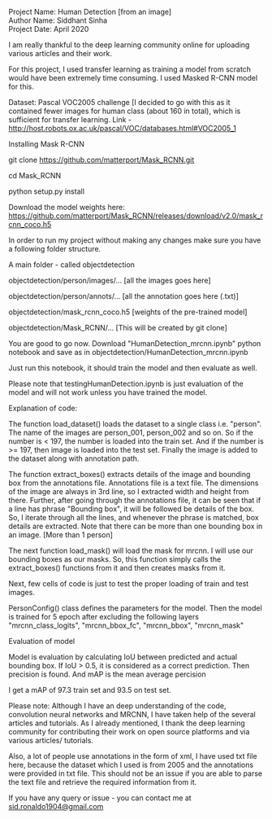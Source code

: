 Project Name: Human Detection [from an image] <br>
Author Name: Siddhant Sinha <br>
Project Date: April 2020 <br>


I am really thankful to the deep learning community online for uploading various articles and their work.

For this project, I used transfer learning as training a model from scratch would have been extremely time consuming. I used Masked R-CNN model for this.

Dataset: Pascal VOC2005 challenge [I decided to go with this as it contained fewer images for human class (about 160 in total), which is sufficient for transfer learning.  Link - http://host.robots.ox.ac.uk/pascal/VOC/databases.html#VOC2005_1

Installing Mask R-CNN

git clone https://github.com/matterport/Mask_RCNN.git

cd Mask_RCNN

python setup.py install

Download the model weights here: https://github.com/matterport/Mask_RCNN/releases/download/v2.0/mask_rcnn_coco.h5


In order to run my project without making any changes make sure you have a following folder structure.

A main folder - called objectdetection

objectdetection/person/images/... [all the images goes here]

objectdetection/person/annots/... [all the annotation goes here (.txt)]

objectdetection/mask_rcnn_coco.h5  [weights of the pre-trained model]

objectdetection/Mask_RCNN/... [This will be created by git clone]

You are good to go now. Download "HumanDetection_mrcnn.ipynb" python notebook and save as in objectdetection/HumanDetection_mrcnn.ipynb 

Just run this notebook, it should train the model and then evaluate as well.

Please note that testingHumanDetection.ipynb is just evaluation of the model and will not work unless you have trained the model.

Explanation of code:

The function load_dataset() loads the dataset to a single class i.e. "person". The name of the images are person_001, person_002 and so on. So if the number is < 197, the number is loaded into the train set. And if the number is >= 197, then image is loaded into the test set. Finally the image is added to the dataset along with annotation path.

The function extract_boxes() extracts details of the image and bounding box from the annotations file. Annotations file is a text file. The dimensions of the image are always in 3rd line, so I extracted width and height from there. Further, after going through the annotations file, it can be seen that if a line has phrase "Bounding box", it will be followed be details of the box. So, I iterate through all the lines, and whenever the phrase is matched, box details are extracted. Note that there can be more than one bounding box in an image. [More than 1 person]

The next function load_mask() will load the mask for mrcnn. I will use our bounding boxes as our masks. So, this function simply calls the extract_boxes() functions from it and then creates masks from it.

Next, few cells of code is just to test the proper loading of train and test images.

PersonConfig() class defines the parameters for the model. Then the model is trained for 5 epoch after excluding the following layers "mrcnn_class_logits", "mrcnn_bbox_fc",  "mrcnn_bbox", "mrcnn_mask"

Evaluation of model

Model is evaluation by calculating IoU between predicted and actual bounding box. If IoU > 0.5, it is considered as a correct prediction. Then precision is found. And mAP is the mean average percision 

I get a mAP of 97.3 train set and 93.5 on test set.

Please note: Although I have an deep understanding of the code, convolution neural networks and MRCNN, I have taken help of the several articles and tutorials. As I already mentioned, I thank the deep learning community for contributing their work on open source platforms and via various articles/ tutorials. 

Also, a lot of people use annotations in the form of xml, I have used txt file here, because the dataset which I used is from 2005 and the annotations were provided in txt file. This should not be an issue if you are able to parse the text file and retrieve the required information from it.


If you have any query or issue - you can contact me at sid.ronaldo1904@gmail.com
